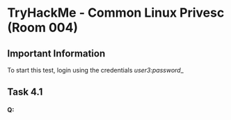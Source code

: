#  TryHackMe - Common Linux Privesc (Room 004)

## Important Information

To start this test, login using the credentials _user3:password__

## Task 4.1

#### Q: 